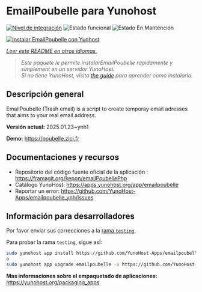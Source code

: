 <!--
Este archivo README esta generado automaticamente<https://github.com/YunoHost/apps/tree/master/tools/readme_generator>
No se debe editar a mano.
-->

# EmailPoubelle para Yunohost

[![Nivel de integración](https://apps.yunohost.org/badge/integration/emailpoubelle)](https://ci-apps.yunohost.org/ci/apps/emailpoubelle/)
![Estado funcional](https://apps.yunohost.org/badge/state/emailpoubelle)
![Estado En Mantención](https://apps.yunohost.org/badge/maintained/emailpoubelle)

[![Instalar EmailPoubelle con Yunhost](https://install-app.yunohost.org/install-with-yunohost.svg)](https://install-app.yunohost.org/?app=emailpoubelle)

*[Leer este README en otros idiomas.](./ALL_README.md)*

> *Este paquete le permite instalarEmailPoubelle rapidamente y simplement en un servidor YunoHost.*  
> *Si no tiene YunoHost, visita [the guide](https://yunohost.org/install) para aprender como instalarla.*

## Descripción general

EmailPoubelle (Trash email) is a script to create temporay email adresses that aims to your real email address.


**Versión actual:** 2025.01.23~ynh1

**Demo:** <https://poubelle.zici.fr>
## Documentaciones y recursos

- Repositorio del código fuente oficial de la aplicación : <https://framagit.org/kepon/emailPoubellePhp>
- Catálogo YunoHost: <https://apps.yunohost.org/app/emailpoubelle>
- Reportar un error: <https://github.com/YunoHost-Apps/emailpoubelle_ynh/issues>

## Información para desarrolladores

Por favor enviar sus correcciones a la [rama `testing`](https://github.com/YunoHost-Apps/emailpoubelle_ynh/tree/testing).

Para probar la rama `testing`, sigue asÍ:

```bash
sudo yunohost app install https://github.com/YunoHost-Apps/emailpoubelle_ynh/tree/testing --debug
o
sudo yunohost app upgrade emailpoubelle -u https://github.com/YunoHost-Apps/emailpoubelle_ynh/tree/testing --debug
```

**Mas informaciones sobre el empaquetado de aplicaciones:** <https://yunohost.org/packaging_apps>
